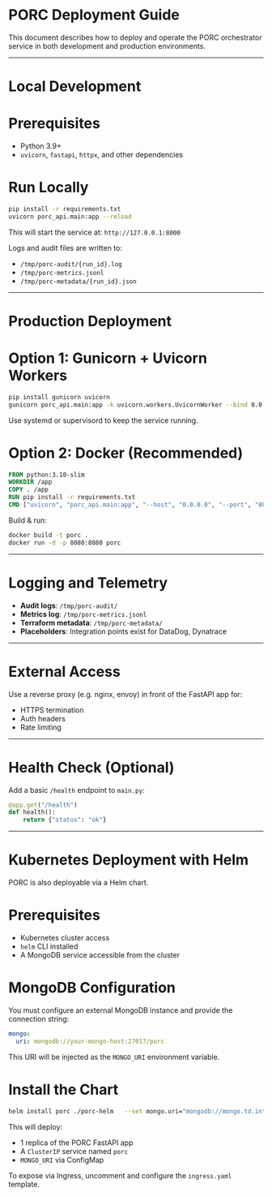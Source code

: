 # PORC Deployment Guide

This document describes how to deploy and operate the PORC orchestrator service in both development and production environments.

---
# Local Development
# Prerequisites
- Python 3.9+
- `uvicorn`, `fastapi`, `httpx`, and other dependencies
# Run Locally
```bash
pip install -r requirements.txt
uvicorn porc_api.main:app --reload
```

This will start the service at: `http://127.0.0.1:8000`

Logs and audit files are written to:
- `/tmp/porc-audit/{run_id}.log`
- `/tmp/porc-metrics.jsonl`
- `/tmp/porc-metadata/{run_id}.json`

---
# Production Deployment
# Option 1: Gunicorn + Uvicorn Workers
```bash
pip install gunicorn uvicorn
gunicorn porc_api.main:app -k uvicorn.workers.UvicornWorker --bind 0.0.0.0:8080
```

Use systemd or supervisord to keep the service running.
# Option 2: Docker (Recommended)
```Dockerfile
FROM python:3.10-slim
WORKDIR /app
COPY . /app
RUN pip install -r requirements.txt
CMD ["uvicorn", "porc_api.main:app", "--host", "0.0.0.0", "--port", "8080"]
```

Build & run:
```bash
docker build -t porc .
docker run -d -p 8080:8080 porc
```

---
# Logging and Telemetry

- **Audit logs**: `/tmp/porc-audit/`
- **Metrics log**: `/tmp/porc-metrics.jsonl`
- **Terraform metadata**: `/tmp/porc-metadata/`
- **Placeholders**: Integration points exist for DataDog, Dynatrace

---
# External Access

Use a reverse proxy (e.g. nginx, envoy) in front of the FastAPI app for:
- HTTPS termination
- Auth headers
- Rate limiting

---
# Health Check (Optional)
Add a basic `/health` endpoint to `main.py`:
```python
@app.get("/health")
def health():
    return {"status": "ok"}
```

---
# Kubernetes Deployment with Helm

PORC is also deployable via a Helm chart.
# Prerequisites

- Kubernetes cluster access
- `helm` CLI installed
- A MongoDB service accessible from the cluster
# MongoDB Configuration

You must configure an external MongoDB instance and provide the connection string:

```yaml
mongo:
  uri: mongodb://your-mongo-host:27017/porc
```

This URI will be injected as the `MONGO_URI` environment variable.
# Install the Chart

```bash
helm install porc ./porc-helm   --set mongo.uri="mongodb://mongo.td.internal:27017/porc"
```

This will deploy:
- 1 replica of the PORC FastAPI app
- A `ClusterIP` service named `porc`
- `MONGO_URI` via ConfigMap

To expose via Ingress, uncomment and configure the `ingress.yaml` template.